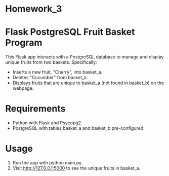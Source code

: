 # Homework_3

# Flask PostgreSQL Fruit Basket Program
This Flask app interacts with a PostgreSQL database to manage and display unique fruits from two baskets. Specifically:

- Inserts a new fruit, "Cherry", into basket_a.
- Deletes "Cucumber" from basket_a.
- Displays fruits that are unique to basket_a (not found in basket_b) on the webpage.

# Requirements
- Python with Flask and Psycopg2.
- PostgreSQL with tables basket_a and basket_b pre-configured.
  
# Usage
1. Run the app with python main.py.
2. Visit http://127.0.0.1:5000 to see the unique fruits in basket_a.
